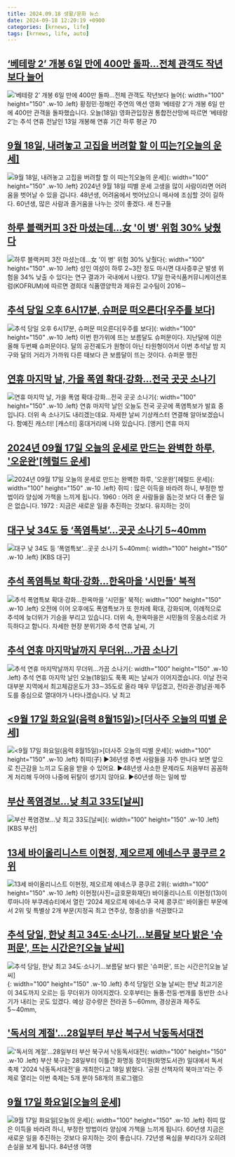 ```yaml
---
title: 2024.09.18 생활/문화 뉴스
date: 2024-09-18 12:20:19 +0900
categories: [krnews, life]
tags: [krnews, life, auto]
---
```

## [‘베테랑 2’ 개봉 6일 만에 400만 돌파…전체 관객도 작년보다 늘어](https://n.news.naver.com/mnews/article/056/0011802404)

![‘베테랑 2’ 개봉 6일 만에 400만 돌파…전체 관객도 작년보다 늘어](https://mimgnews.pstatic.net/image/origin/056/2024/09/18/11802404.jpg?type=nf220_150){: width="100" height="150" .w-10 .left}
황정민·정해인 주연의 액션 영화 ‘베테랑 2’가 개봉 6일 만에 400만 관객을 돌파했습니다. 오늘(18일) 영화관입장권 통합전산망에 따르면 ‘베테랑 2’는 추석 연휴 전날인 13일 개봉해 연휴 기간 하루 평균 70

## [9월 18일, 내려놓고 고집을 버려할 할 이 띠는?[오늘의 운세]](https://n.news.naver.com/mnews/article/031/0000870105)

![9월 18일, 내려놓고 고집을 버려할 할 이 띠는?[오늘의 운세]](https://mimgnews.pstatic.net/image/origin/031/2024/09/18/870105.jpg?type=nf220_150){: width="100" height="150" .w-10 .left}
2024년 9월 18일 띠별 운세 고생을 많이 사람이라면 어려움을 벗어날 수 있을 겁니다. 48년생, 어려움에서 벗어났으니 매사에 조심할 것이 길하다. 60년생, 많은 사람과 즐거움을 나누는 것이 좋겠다. 새 친구들

## [하루 블랙커피 3잔 마셨는데…女 '이 병' 위험 30% 낮췄다](https://n.news.naver.com/mnews/article/215/0001179899)

![하루 블랙커피 3잔 마셨는데…女 '이 병' 위험 30% 낮췄다](https://mimgnews.pstatic.net/image/origin/215/2024/09/17/1179899.jpg?type=nf220_150){: width="100" height="150" .w-10 .left}
성인 여성이 하루 2~3잔 정도 마시면 대사증후군 발생 위험을 34% 낮출 수 있다는 연구 결과가 국내에서 나왔다. 17일 한국식품커뮤니케이션포럼(KOFRUM)에 따르면 경희대 식품영양학과 제유진 교수팀이 2016∼

## [추석 당일 오후 6시17분, 슈퍼문 떠오른다[우주를 보다]](https://n.news.naver.com/mnews/article/081/0003480786)

![추석 당일 오후 6시17분, 슈퍼문 떠오른다[우주를 보다]](https://mimgnews.pstatic.net/image/origin/081/2024/09/17/3480786.jpg?type=nf220_150){: width="100" height="150" .w-10 .left}
이번 한가위에 뜨는 보름달도 슈퍼문이다. 지난달에 이은 올해 두번째 슈퍼문이다. 달의 공전궤도가 원형이 아닌 타원형이어서 이번 추석날 밤 지구와 달의 거리가 가까워 다른 때보다 큰 보름달이 뜨는 것이다. 슈퍼문 행진

## [연휴 마지막 날, 가을 폭염 확대·강화...전국 곳곳 소나기](https://n.news.naver.com/mnews/article/052/0002088601)

![연휴 마지막 날, 가을 폭염 확대·강화...전국 곳곳 소나기](https://mimgnews.pstatic.net/image/origin/052/2024/09/18/2088601.jpg?type=nf220_150){: width="100" height="150" .w-10 .left}
연휴 마지막 날인 오늘도 전국 곳곳에 폭염특보가 발효 중입니다. 더위 속 소나기도 내리겠는데요. 자세한 날씨 기상캐스터 연결해 알아보겠습니다. 함예진 캐스터! [캐스터] 홍대거리에 나와 있습니다. [앵커] 연휴 마지

## [2024년 09월 17일 오늘의 운세로 만드는 완벽한 하루, '오운완'[헤럴드 운세]](https://n.news.naver.com/mnews/article/016/0002363497)

![2024년 09월 17일 오늘의 운세로 만드는 완벽한 하루, '오운완'[헤럴드 운세]](https://mimgnews.pstatic.net/image/origin/016/2024/09/17/2363497.jpg?type=nf220_150){: width="100" height="150" .w-10 .left}
쥐띠 : 많은 이득을 바라려 하니, 부정한 방법이라 양심에 가책을 느끼게 됩니다. 1960 : 어려 운 사람들을 돕는것 보다 더 좋은 일은 없습니다. 1972 : 지금은 새로운 일을 추진하는 것보다. 유지하는 것이

## [대구 낮 34도 등 ‘폭염특보’…곳곳 소나기 5~40mm](https://n.news.naver.com/mnews/article/056/0011802384)

![대구 낮 34도 등 ‘폭염특보’…곳곳 소나기 5~40mm](https://mimgnews.pstatic.net/image/origin/056/2024/09/18/11802384.jpg?type=nf220_150){: width="100" height="150" .w-10 .left}
[KBS 대구]

## [추석 폭염특보 확대·강화...한옥마을 '시민들' 북적](https://n.news.naver.com/mnews/article/052/0002088392)

![추석 폭염특보 확대·강화...한옥마을 '시민들' 북적](https://mimgnews.pstatic.net/image/origin/052/2024/09/17/2088392.jpg?type=nf220_150){: width="100" height="150" .w-10 .left}
오전에 이어 오후에도 폭염특보가 또 한차례 확대, 강화되며, 이례적으로 추석에 늦더위가 기승을 부리고 있습니다. 더위 속, 한옥마을은 시민들의 웃음소리로 가득하다고 합니다. 자세한 현장 분위기와 추석 연휴 날씨, 기

## [추석 연휴 마지막날까지 무더위…가끔 소나기](https://n.news.naver.com/mnews/article/449/0000285745)

![추석 연휴 마지막날까지 무더위…가끔 소나기](https://mimgnews.pstatic.net/image/origin/449/2024/09/18/285745.jpg?type=nf220_150){: width="100" height="150" .w-10 .left}
추석 연휴 마지막 날인 오늘(18일)도 푹푹 찌는 날씨가 이어지겠습니다. 이날 전국 대부분 지역에서 최고체감온도가 33∼35도로 올라 매우 무덥겠고, 전라권·경남권·제주도를 중심으로 열대야가 나타나겠습니다. 낮 최고

## [<9월 17일   화요일(음력 8월15일)>[더사주 오늘의 띠별 운세]](https://n.news.naver.com/mnews/article/088/0000905093)

![<9월 17일   화요일(음력 8월15일)>[더사주 오늘의 띠별 운세]](https://mimgnews.pstatic.net/image/origin/088/2024/09/17/905093.jpg?type=nf220_150){: width="100" height="150" .w-10 .left}
쥐띠(子) ▶36년생 주변 사람들을 자주 만나다 보면 앞으로 친근감을 느끼고 도움을 받을 수 있어요. ▶48년생 사소한 문제라도 처음부터 꼼꼼하게 처리해 두어야 나중에 뒤탈이 생기지 않아요. ▶60년생 하는 일에 방

## [부산 폭염경보…낮 최고 33도[날씨]](https://n.news.naver.com/mnews/article/056/0011802400)

![부산 폭염경보…낮 최고 33도[날씨]](https://mimgnews.pstatic.net/image/origin/056/2024/09/18/11802400.jpg?type=nf220_150){: width="100" height="150" .w-10 .left}
[KBS 부산]

## [13세 바이올리니스트 이현정, 제오르제 에네스쿠 콩쿠르 2위](https://n.news.naver.com/mnews/article/018/0005837958)

![13세 바이올리니스트 이현정, 제오르제 에네스쿠 콩쿠르 2위](https://mimgnews.pstatic.net/image/origin/018/2024/09/17/5837958.jpg?type=nf220_150){: width="100" height="150" .w-10 .left}
이현정(사진=금호문화재단) 바이올리니스트 이현정(13)이 루마니아 부쿠레슈티에서 열린 ‘2024 제오르제 에네스쿠 국제 콩쿠르’ 바이올린 부문에서 2위 및 특별상 2개 부문(지정곡 최고 연주상, 청중상)을 석권했다고

## [추석 당일, 한낮 최고 34도·소나기…보름달 보다 밝은 '슈퍼문', 뜨는 시간은?[오늘 날씨]](https://n.news.naver.com/mnews/article/119/0002873200)

![추석 당일, 한낮 최고 34도·소나기…보름달 보다 밝은 '슈퍼문', 뜨는 시간은?[오늘 날씨]](https://mimgnews.pstatic.net/image/origin/119/2024/09/17/2873200.jpg?type=nf220_150){: width="100" height="150" .w-10 .left}
추석 당일인 오늘 날씨는 한낮 최고기온이 34도까지 오르는 등 무더위가 이어지겠다. 오후부터는 돌풍·천둥·번개를 동반한 소나기가 내리는 곳도 있겠다. 예상 강수량은 전라권 5∼60mm, 경상권과 제주도 5∼40mm,

## ['독서의 계절'…28일부터 부산 북구서 낙동독서대전](https://n.news.naver.com/mnews/article/001/0014934165)

!['독서의 계절'…28일부터 부산 북구서 낙동독서대전](https://mimgnews.pstatic.net/image/origin/001/2024/09/18/14934165.jpg?type=nf220_150){: width="100" height="150" .w-10 .left}
부산 북구는 28일부터 이틀간 화명동 장미원(화명도서관) 일대에서 독서 축제 '2024 낙동독서대전'을 개최한다고 18일 밝혔다. '공원 산책자의 북마크'라는 주제로 열리는 이번 축제는 5개 분야 58개의 프로그램으

## [9월 17일 화요일[오늘의 운세]](https://n.news.naver.com/mnews/article/366/0001018521)

![9월 17일 화요일[오늘의 운세]](https://mimgnews.pstatic.net/image/origin/366/2024/09/17/1018521.jpg?type=nf220_150){: width="100" height="150" .w-10 .left}
쥐띠 많은 이득을 바라려 하니, 부정한 방법이라 양심에 가책을 느끼게 됩니다. 60년생 지금은 새로운 일을 추진하는 것보다 유지하는 것이 좋습니다. 72년생 욕심을 부리다가 오히려 손실을 보게 됩니다. 84년생 여행

